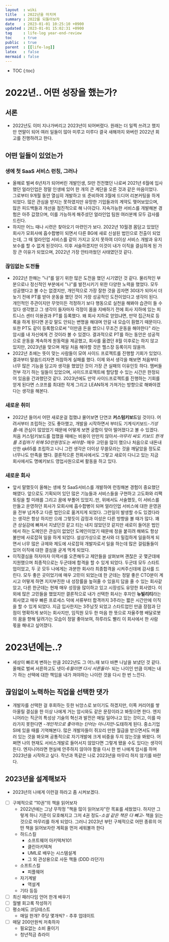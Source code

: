```yaml
---
layout  : wiki
title   : 2022년을 마치며
summary : 2022를 되돌아보자
date    : 2023-01-01 10:25:10 +0900
updated : 2023-01-01 15:02:31 +0900
tag     : life-log year-end-review
toc     : true
public  : true
parent  : [[life-log]]
latex   : false
mermaid : false
---
```

* TOC
{:toc}

# 2022년.. 어떤 성장을 했는가?

## 서론
* 2022년도 이미 지나가버리고 2023년이 되어버렸다. 원래는 더 일찍 쓰려고 했지만 연말이 되어 여러 일들이 많아 미루고 미루다 결국 새해까지 와버린 2022년 회고를 진행하려고 한다. 

## 어떤 일들이 있었는가

### 생에 첫 SaaS 서비스 런칭, 그러나
* 올해로 벌써 6년차가 되어버린 개발인생, SI만 전전했던 나로써 2021년 6월에 입사했던 얼라인업은 정말 인생에 있어 한 개의 큰 계단을 오른 것과 같은 마음이었다. 그로부터 9개월 동안 열심히 개발하고 또 준비하여 3월에 드디어 리본커팅을 하게 되었다. 많은 관심을 받지는 못하였지만 유망한 기업들과의 계약도 맺어보았으며, 많은 피드백들과 개선을 점진적으로 해 나아갔다. 지속가능한 서비스를 개발해본 경험은 아주 값졌으며, 이를 가능하게 해주셨던 얼라인업 팀원 여러분께 모두 감사를 드린다.
* 하지만 어느 때나 시련은 찾아오기 마련인가 보다. 2022년 10월경 몸담고 있었던 회사가 모회사에 흡수합병이 되면서 다른 BG에 새로 신설된 법인으로 전출이 되었는데, 그 때 얼라인업 서비스를 같이 가지고 오지 못하여 더이상 서비스 개발과 유지보수를 할 수 없게 된것이다. 이후 서술하겠지만 이것이 내가 이직을 결심하게 된 가장 큰 이유가 되었으며, 2022년 가장 안타까웠던 사태였던것 같다.

### 끊임없는 도전들
* 2022년 한해는 "나"를 알기 위한 많은 도전을 했던 시기였던 것 같다. 물리적인 부분으로나 정신적인 부분에서 "나"를 발전시키기 위한 다양한 노력을 했었다. 모두 성공했다고 볼 수는 없겠지만, 개인적으로 가장 잘한 것을 꼽자면 30대가 되어서 더 늦기 전에 PT를 받아 운동을 했던 것이 가장 성공적인 도전이었다고 생각이 된다. 개인적인 주관이지만 무엇이든 걱정하기 보다 행동으로 실천을 해봐야 습관이 들 수 있다 생각했고 그 생각이 들자마자 걱정이 몸을 지배하기 전에 회사 지하에 있는 피트니스 센터 이용권과 PT를 등록했다. 왜 회사 지하로 얻었냐면, 만약 집근처로 등록을 하게 된다면 온갖 말도 안되는 변명을 해대며 안갈 내 모습이 훤했기 때문이다. 또한 PT도 같이 등록함으로써 "이만큼 돈을 썼으니 무조건 운동을 해야한다" 라는 암시를 내 자신에게 건 것이라 볼 수 있겠다. 결과적으로 PT를 하는 동안은 성공적으로 운동을 계속하게 원동력을 제공했고, 회사를 옮겼던 8월 이후로는 하지 않고 있지만, 2023년을 맞으며 제일 처음 해야할 것은 헬스장 등록이지 않을까.
* 2022년 초에는 뜻이 맞는 사람들이 모여 사이드 프로젝트를 진행할 기회가 있었다. 결과부터 말씀드리자면 처참하게 실패를 했다. 이제 와서 생각을 해보면 처음부터 너무 많은 기능을 담고자 생각을 했었던 것이 가장 큰 실패의 이유인듯 하다. 멤버들 전부 각기 하는 일들이 있었으며, 사이드프로젝트에 할당할 수 있는 시간은 한정되어 있음을 간과했던것 같다. 2023년에도 만약 사이드프로젝트를 진행하는 기회를 얻게 된다면 스코프를 최대한 작게 그리고 LEAN하게 가져가는 방향으로 해봐야겠다는 생각을 해본다.

### 새로운 취미
* 2022년 들어서 어떤 새로운걸 접했냐 물어보면 단연코 **커스텀키보드**일 것이다. 어려서부터 조립하는 것도 좋아했고, 개발을 시작하면서 부터도 기계식키보드-*기성품*-에 관심이 많았었기 때문에 어떻게 보면 궁합이 맞아 떨어졌다고 볼 수 있겠다. 처음 커스텀키보드를 접했을 때에는 비용이 만만치 않아서-*아무리 싸도 키보드 한개를 조립하기 위해 50만원정도는 써야함*- 매우 고민을 많이 했으나 처음으로 내돈내산한 qk65를 조립하고 나니 그런 생각은 더이상 무쓸모라는 것을 깨달았을 정도로 너무나도 만족을 했다. 결론적으론 전회사에서도 그렇고 새로이 다니고 있는 지금 회사에서도 명예키보드 영업사원으로써 활동을 하고 있다.

### 새로운 회사
* 앞서 말했듯이 올해는 생에 첫 SaaS서비스를 개발하여 런칭해본 경험이 중요했던 해였다. 앞으로도 기획되어 있던 많은 기능들과 서비스들을 구현하고 고도화와 리팩토링을 할 미래를 그리고 꿈에 부풀어 있었지..만, 위에서도 서술했듯, 이 서비스를 만들고 운영하던 회사가 모회사에 흡수합병이 되며 얼라인업 서비스에 대한 운영권을 전부 넘겨주고 다른 법인으로 옮겨지게 되었다. 그런일이 발생할 수도 있겠다라는 생각은 항상 하지만 으레 그렇듯이 감정과 이성은 다른 방향을 볼 때가 많다. 꽤 큰 상실감에 빠져서 지냈던것 같고 티는 내지 않았던것 같지만 새로이 들어온 법인에서 하는 도메인은 관심이 없었던 도메인이었기 때문에 정을 붙히려 해봐도 항상 불만에 사로잡혀 일을 하게 되었다. 설상가상으로 본사와 더 밀접하게 일을하게 되면서 너무 많은 규제와 제도에 사로잡혀 개발자로서 일을 하는데 많은 걸림돌들이 있어 이직에 대한 결심을 굳게 먹게 되었다.
* 이직결심을 하자마자 이력서를 오픈해두고 제안들을 살펴보며 괜찮은 곳 몇군데에 지원했으며 최종적으로는 두군데에 합격을 할 수 있게 되었다. 두군데 모두 스타트업이었고, 두 곳 모두 나에게는 과분한 회사라 최종합격을 시켜주신데에 감사를 드린다. 모두 좋은 곳이었기에 매우 고민이 되었는데 한 군데는 정말 좋은 CTO분이 계시고 어떻게 하면 지지부진한 내 성장률을 높혀줄 수 있을지 답을 줄 수 있는 회사같았고, 다른 한군데는 현재 매우 성장을 많이하고 있고 시장성도 유망한 회사였다. 이 외에 많은 고민들을 했었지만 결론적으로 내가 선택한 회사는 후자인 **뉴빌리티**라는 회사였고 매우 빠른 프로세스 덕에 서류부터 합격까지 3주라는 짧은 시간만에 이직을 할 수 있게 되었다. 지금 입사한지는 3주남짓 되었고 스타트업인 만큼 장점과 단점이 명확하게 보이는 회사지만, 임직원 모두 한 마음 한 뜻으로 자율주행 배달로봇의 꿈을 향해 달려가는 모습이 정말 좋아보여, 하루라도 빨리 이 회사에서 한 사람 몫을 해내고 싶어졌다.

# 2023년에는..?
* 세상이 빠르게 변하는 만큼 2022년도 그 어느때 보다 바쁜 나날을 보냈던 것 같다. 올해로 벌써 서른하고도 넷이-*6월이면 다시 서른둘이*- 되는 나이인 만큼 이제는 내가 하는 선택에 대한 책임을 내가 져야하는 나이란 것을 다시 한 번 느낀다.

## 끊임없이 노력하는 직업을 선택한 댓가
* 개발자를 선택한 걸 후회하는 듯한 뉘앙스로 보이기도 하겠지만, 이쪽 커리어를 쌓아올릴 결심을 한 이상 나에게 거는 암시와도 같은 문장이라고 봐줬으면 한다. 엔지니어라는 직군의 특성상 기술의 혁신과 발전은 매일 일어나고 있는 것이고, 이를 따라가지 못한다면 -*개인적으로 좋아하는 단어는 아니지만*-도태하게 된다. 중소기업 SI에 있을 때를 기억해본다. 많은 개발자들이 쥐꼬리 만한 월급을 받으면서도 머물러 있는 것을 봐오며 공통적으로 자기개발에 크게 비중을 두지 않는것을 봐왔다. 어쩌면 나의 현재도 서비스개발로 들어서지 않았다면 그렇게 됐을 수도 있다는 생각이 든다. 엔지니어라면 현실에 안주하지 않아야 함을 다시 한 번 나에게 암시를 하며 2023년을 시작하고 싶다. 작년과 똑같은 나로 2023년을 마무리 하지 않기를 바란다.

## 2023년을 설계해보자
* 2023년의 나에게 이런걸 하라고 좀 시켜보겠다.

- [ ] 구체적으로 “10권”의 책을 읽어보자
	* 2022년에는 그냥 무작정 "책을 많이 읽어보자"란 목표를 세웠었다. 하지만 그렇게 하니 기준이 모호해지고 그저 4권 정도-*소설 같은 책은 다 빼고*- 책을 읽는 것으로 마무리를 하게 되었다. 그러니 2023년 부턴 구체적으로 어떤 종류의 어떤 책을 읽어보자란 계획을 먼저 세워볼까 한다
	* 하드스킬
		* 소프트웨어 아키텍쳐101
		* 클린아키텍쳐
		* UML로 배우는 시스템설계
		* 그 외 관상용으로 사둔 책들 (DDD 라던가)
	* 소프트스킬
		* 피플웨어
	* 자기계발
		* 역설계
	* 기타 등등
- [ ] 최신 패러다임 언어 한개 배우기
- [ ] 월별 회고록 작성하기
- [ ]  평소에도 코딩테스트
	* 매일 한개? 주당 몇개씩? - 추후 업데이트
- [ ] 매달 200만원씩 저축하자
	* 필요없는 소비 줄이기
	* 청년적금 츄라이